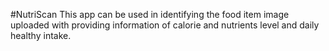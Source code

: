 #NutriScan
This app can be used in identifying the food item image uploaded with providing information of calorie and nutrients level and daily healthy intake. 